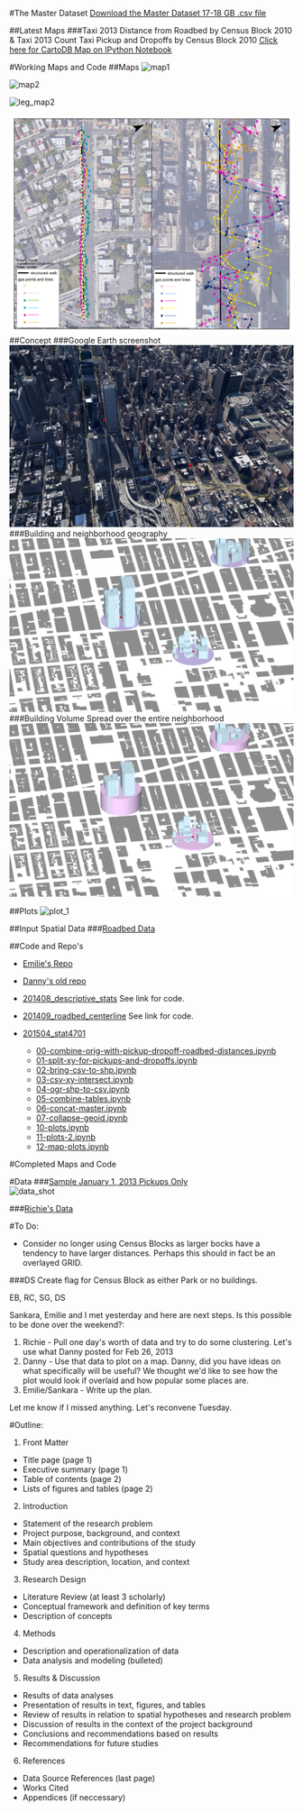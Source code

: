 #The Master Dataset
[Download the Master Dataset 17-18 GB .csv file](https://www.dropbox.com/s/c1lcdjp8x66fehe/taxi_2013.csv?dl=0)

##Latest Maps
###Taxi 2013 Distance from Roadbed by Census Block 2010 & Taxi 2013 Count Taxi Pickup and Dropoffs by Census Block 2010
[Click here for CartoDB Map on IPython Notebook](http://nbviewer.ipython.org/github/nygeog/taxi/blob/master/tasks/201504_stat4701/12-map-plots.ipynb)

#Working Maps and Code
##Maps
![map1](https://raw.githubusercontent.com/stat4701-edav-gps/gps-taxi/master/img/bldg_distance.png)

![map2](https://raw.githubusercontent.com/stat4701-edav-gps/gps-taxi/master/img/midtown_20130101.png)

![leg_map2](https://raw.githubusercontent.com/stat4701-edav-gps/gps-taxi/master/img/midtown_20130101_legend.png)

![Steve Map](img/gps_map_v02.png)
##Concept
###Google Earth screenshot
![img/ge.png](img/ge.png)
###Building and neighborhood geography
![img/3dbldg.png](img/3dbldg.png)
###Building Volume Spread over the entire neighborhood
![img/bulk.png](img/bulk.png)


##Plots
![plot_1](https://raw.githubusercontent.com/stat4701-edav-gps/gps-taxi/master/img/plot_1.png)

##Input Spatial Data
###[Roadbed Data](https://data.cityofnewyork.us/City-Government/Roadbed/xgwd-7vhd)

##Code and Repo's
* [Emilie's Repo](https://github.com/embruze/edav/blob/gh-pages/_posts/2015-03-30-redsproject.md)

* [Danny's old repo](https://github.com/nygeog/gps_urban)

* [201408_descriptive_stats](https://github.com/nygeog/taxi/tree/master/tasks/201408_descriptive_stats) See link for code. 

* [201409_roadbed_centerline](https://github.com/nygeog/taxi/tree/master/tasks/201409_roadbed_centerline) See link for code. 

* [201504_stat4701](https://github.com/nygeog/taxi/tree/master/tasks/201504_stat4701)

	* [00-combine-orig-with-pickup-dropoff-roadbed-distances.ipynb](http://nbviewer.ipython.org/github/nygeog/taxi/blob/master/tasks/201504_stat4701/00-combine-orig-with-pickup-dropoff-roadbed-distances.ipynb)
	* [01-split-xy-for-pickups-and-dropoffs.ipynb](http://nbviewer.ipython.org/github/nygeog/taxi/blob/master/tasks/201504_stat4701/01-split-xy-for-pickups-and-dropoffs.ipynb)
	* [02-bring-csv-to-shp.ipynb](http://nbviewer.ipython.org/github/nygeog/taxi/blob/master/tasks/201504_stat4701/02-bring-csv-to-shp.ipynb)
	* [03-csv-xy-intersect.ipynb](http://nbviewer.ipython.org/github/nygeog/taxi/blob/master/tasks/201504_stat4701/03-csv-xy-intersect.ipynb)
	* [04-ogr-shp-to-csv.ipynb](http://nbviewer.ipython.org/github/nygeog/taxi/blob/master/tasks/201504_stat4701/04-ogr-shp-to-csv.ipynb)
	* [05-combine-tables.ipynb](http://nbviewer.ipython.org/github/nygeog/taxi/blob/master/tasks/201504_stat4701/05-combine-tables.ipynb)
	* [06-concat-master.ipynb](http://nbviewer.ipython.org/github/nygeog/taxi/blob/master/tasks/201504_stat4701/06-concat-master.ipynb)
	* [07-collapse-geoid.ipynb](http://nbviewer.ipython.org/github/nygeog/taxi/blob/master/tasks/201504_stat4701/07-collapse-geoid.ipynb)
	* [10-plots.ipynb](http://nbviewer.ipython.org/github/nygeog/taxi/blob/master/tasks/201504_stat4701/10-plots.ipynb)
	* [11-plots-2.ipynb](http://nbviewer.ipython.org/github/nygeog/taxi/blob/master/tasks/201504_stat4701/11-plots-2.ipynb)
	* [12-map-plots.ipynb](http://nbviewer.ipython.org/github/nygeog/taxi/blob/master/tasks/201504_stat4701/12-map-plots.ipynb)
	
#Completed Maps and Code

#Data
###[Sample January 1, 2013 Pickups Only](https://github.com/stat4701-edav-gps/gps-taxi/blob/master/data/p_20130101_avg_dist.csv)	
![data_shot](https://raw.githubusercontent.com/stat4701-edav-gps/gps-taxi/master/img/data_shot.png)
	
###[Richie's Data](https://github.com/stat4701-edav-gps/gps-taxi/tree/master/data/rc_data/Archive)
	
#To Do:

* Consider no longer using Census Blocks as larger bocks have a tendency to have larger distances. Perhaps this should in fact be an overlayed GRID. 

###DS 
Create flag for Census Block as either Park or no buildings.


EB, RC, SG, DS

Sankara, Emilie and I met yesterday and here are next steps. Is this possible to be done over the weekend?:

1. Richie - Pull one day's worth of data and try to do some clustering. Let's use what Danny posted for Feb 26, 2013
2. Danny - Use that data to plot on a map. Danny, did you have ideas on what specifically will be useful? We thought we'd like to see how the plot would look if overlaid and how popular some places are.
3. Emilie/Sankara - Write up the plan.

Let me know if I missed anything. Let's reconvene Tuesday.

#Outline:
1) Front Matter

* Title page (page 1)
* Executive summary (page 1)
* Table of contents (page 2)
* Lists of figures and tables (page 2)

2) Introduction

* Statement of the research problem
* Project purpose, background, and context
* Main objectives and contributions of the study
* Spatial questions and hypotheses
* Study area description, location, and context

3) Research Design

* Literature Review (at least 3 scholarly)
* Conceptual framework and definition of key terms
* Description of concepts

4) Methods

* Description and operationalization of data
* Data analysis and modeling (bulleted)


5) Results & Discussion

* Results of data analyses
* Presentation of results in text, figures, and tables
* Review of results in relation to spatial hypotheses and research problem
* Discussion of results in the context of the project background
* Conclusions and recommendations based on results
* Recommendations for future studies

6) References	

* Data Source References (last page)
* Works Cited
* Appendices (if neccessary)